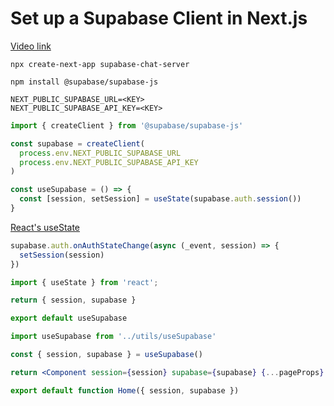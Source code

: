 # Set up a Supabase Client in Next.js

[Video link](https://www.egghead.io/lessons/supabase-set-up-a-supabase-client-in-next-js?pl=supabase-84e58958)

<TimeStamp start="0:07" end="0:12">

`npx create-next-app supabase-chat-server`

</TimeStamp>

<TimeStamp start="0:27" end="0:32">

`npm install @supabase/supabase-js`

</TimeStamp>

<TimeStamp start="2:20" end="2:30">

```
NEXT_PUBLIC_SUPABASE_URL=<KEY>
NEXT_PUBLIC_SUPABASE_API_KEY=<KEY>
```

</TimeStamp>

<TimeStamp start="3:35" end="3:50">

```jsx
import { createClient } from '@supabase/supabase-js'

const supabase = createClient(
  process.env.NEXT_PUBLIC_SUPABASE_URL
  process.env.NEXT_PUBLIC_SUPABASE_API_KEY
)
```

</TimeStamp>

<TimeStamp start="4:30" end="4:45">

```jsx
const useSupabase = () => {
  const [session, setSession] = useState(supabase.auth.session())
}
```

[React's useState](https://reactjs.org/docs/hooks-state.html)

</TimeStamp>

<TimeStamp start="5:15" end="5:25">

```jsx
supabase.auth.onAuthStateChange(async (_event, session) => {
  setSession(session)
})
```

</TimeStamp>

<TimeStamp start="5:57" end="6:02">

```jsx
import { useState } from 'react';
```

</TimeStamp>

<TimeStamp start="6:10" end="6:23">

```jsx
return { session, supabase }
```

</TimeStamp>

<TimeStamp start="6:10" end="6:23">

```jsx
export default useSupabase
```

</TimeStamp>

<TimeStamp start="7:15" end="7:20">

```jsx
import useSupabase from '../utils/useSupabase'
```

</TimeStamp>

<TimeStamp start="7:40" end="7:50">

```jsx
const { session, supabase } = useSupabase()
```

</TimeStamp>

<TimeStamp start="8:05" end="8:15">

```jsx
return <Component session={session} supabase={supabase} {...pageProps} />
```

</TimeStamp>

<TimeStamp start="8:35" end="8:42">

```jsx
export default function Home({ session, supabase }) 
```

</TimeStamp>